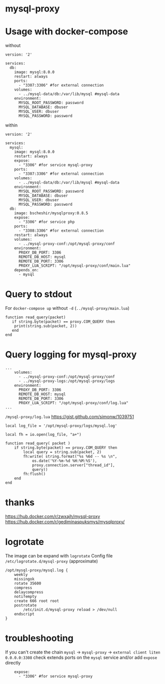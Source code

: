 # mysql-proxy

# Usage with docker-compose

without
```
version: '2'

services:
  db:
    image: mysql:8.0.0
    restart: always
    ports:
      - "3307:3306" #for external connection
    volumes:
      - ../mysql-data/db:/var/lib/mysql #mysql-data
    environment:
      MYSQL_ROOT_PASSWORD: password
      MYSQL_DATABASE: dbuser
      MYSQL_USER: dbuser
      MYSQL_PASSWORD: password
```

within
```
version: '2'

services:
  mysql:
    image: mysql:8.0.0
    restart: always
    expose:
      - "3306" #for service mysql-proxy
    ports:
      - "3307:3306" #for external connection
    volumes:
      - ../mysql-data/db:/var/lib/mysql #mysql-data
    environment:
      MYSQL_ROOT_PASSWORD: password
      MYSQL_DATABASE: dbuser
      MYSQL_USER: dbuser
      MYSQL_PASSWORD: password
  db:
    image: bscheshir/mysqlproxy:0.8.5
    expose:
      - "3306" #for service php
    ports:
      - "3308:3306" #for external connection
    restart: always
    volumes: 
      - ../mysql-proxy-conf:/opt/mysql-proxy/conf
    environment:
      PROXY_DB_PORT: 3306
      REMOTE_DB_HOST: mysql
      REMOTE_DB_PORT: 3306
      PROXY_LUA_SCRIPT: "/opt/mysql-proxy/conf/main.lua"
    depends_on:
      - mysql
```

# Query to stdout
For `docker-compose up` without `-d` (`../mysql-proxy/main.lua`)
```
function read_query(packet)
   if string.byte(packet) == proxy.COM_QUERY then
	print(string.sub(packet, 2))
   end
end
```

# Query logging for mysql-proxy 

```
...
    volumes:
      - ../mysql-proxy-conf:/opt/mysql-proxy/conf
      - ../mysql-proxy-logs:/opt/mysql-proxy/logs
    environment:
      PROXY_DB_PORT: 3306
      REMOTE_DB_HOST: mysql
      REMOTE_DB_PORT: 3306
      PROXY_LUA_SCRIPT: "/opt/mysql-proxy/conf/log.lua"
...
```

`/mysql-proxy/log.lua` https://gist.github.com/simonw/1039751
```
local log_file = '/opt/mysql-proxy/logs/mysql.log'

local fh = io.open(log_file, "a+")

function read_query( packet )
    if string.byte(packet) == proxy.COM_QUERY then
        local query = string.sub(packet, 2)
        fh:write( string.format("%s %6d -- %s \n", 
            os.date('%Y-%m-%d %H:%M:%S'), 
            proxy.connection.server["thread_id"], 
            query)) 
        fh:flush()
    end
end
```
# thanks

https://hub.docker.com/r/zwxajh/mysql-proxy
https://hub.docker.com/r/gediminaspuksmys/mysqlproxy/

# logrotate
The image can be expand with `logrotate`
Config file `/etc/logrotate.d/mysql-proxy` (approximate)

```
/opt/mysql-proxy/mysql.log {
	weekly
	missingok
	rotate 35600
	compress
	delaycompress
	notifempty
	create 666 root root 
	postrotate
		/etc/init.d/mysql-proxy reload > /dev/null
	endscript
}
```

# troubleshooting
If you can't create the chain `mysql` -> `mysql-proxy` -> `external client liten 0.0.0.0:3308`
check extends ports on the `mysql` service and/or add `expose` directly
```
    expose:
      - "3306" #for service mysql-proxy
```
